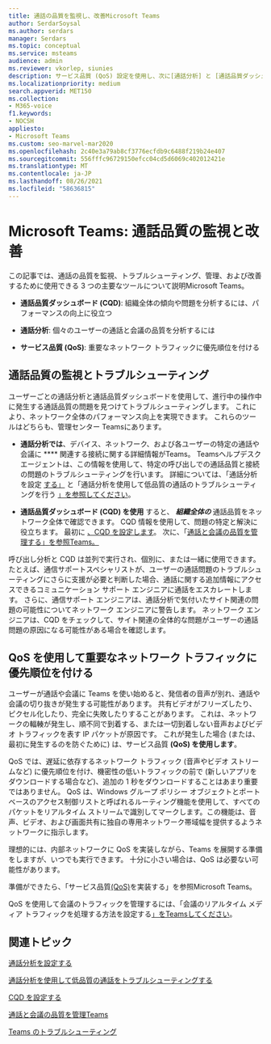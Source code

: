 ```yaml
---
title: 通話の品質を監視し、改善Microsoft Teams
author: SerdarSoysal
ms.author: serdars
manager: Serdars
ms.topic: conceptual
ms.service: msteams
audience: admin
ms.reviewer: vkorlep, siunies
description: サービス品質 (QoS) 設定を使用し、次に[通話分析] と [通話品質ダッシュボード] Microsoft Teams。
ms.localizationpriority: medium
search.appverid: MET150
ms.collection:
- M365-voice
f1.keywords:
- NOCSH
appliesto:
- Microsoft Teams
ms.custom: seo-marvel-mar2020
ms.openlocfilehash: 2c40e3a79ab8cf3776ecfdb9c6488f219b24e407
ms.sourcegitcommit: 556fffc96729150efcc04cd5d6069c402012421e
ms.translationtype: MT
ms.contentlocale: ja-JP
ms.lasthandoff: 08/26/2021
ms.locfileid: "58636815"
---
```

# <a name="microsoft-teams-monitor-and-improve-call-quality"></a>Microsoft Teams: 通話品質の監視と改善

この記事では、通話の品質を監視、トラブルシューティング、管理、および改善するために使用できる 3 つの主要なツールについて説明Microsoft Teams。 

- **通話品質ダッシュボード (CQD)**: 組織全体の傾向や問題を分析するには、パフォーマンスの向上に役立つ

- **通話分析**: 個々のユーザーの通話と会議の品質を分析するには

- **サービス品質 (QoS)**: 重要なネットワーク トラフィックに優先順位を付ける



## <a name="monitor-and-troubleshoot-call-quality"></a>通話品質の監視とトラブルシューティング
ユーザーごとの通話分析と通話品質ダッシュボードを使用して、進行中の操作中に発生する通話品質の問題を見つけてトラブルシューティングします。 これにより、ネットワーク全体のパフォーマンス向上を実現できます。 これらのツールはどちらも、管理センター Teamsにあります。

 - **通話分析では**、デバイス、ネットワーク、および各ユーザーの特定の通話や会議に **** 関連する接続に関する詳細情報がTeams。 Teamsヘルプデスク エージェントは、この情報を使用して、特定の呼び出しでの通話品質と接続の問題のトラブルシューティングを行います。 詳細については、「通話分析を設定 [する」](set-up-call-analytics.md) と「通話分析を使用して低品質の通話のトラブルシューティングを行う [」を参照してください](use-call-analytics-to-troubleshoot-poor-call-quality.md)。
 
 - **通話品質ダッシュボード (CQD) を使用** すると、 **_組織全体の_** 通話品質をネットワーク全体で確認できます。 CQD 情報を使用して、問題の特定と解決に役立ちます。 最初に [、CQD を設定します](turning-on-and-using-call-quality-dashboard.md)。 次に、「[通話と会議の品質を管理する」を参照Teams。](quality-of-experience-review-guide.md)

 呼び出し分析と CQD は並列で実行され、個別に、または一緒に使用できます。 たとえば、通信サポートスペシャリストが、ユーザーの通話問題のトラブルシューティングにさらに支援が必要と判断した場合、通話に関する追加情報にアクセスできるコミュニケーション サポート エンジニアに通話をエスカレートします。 さらに、通信サポート エンジニアは、通話分析で気付いたサイト関連の問題の可能性についてネットワーク エンジニアに警告します。 ネットワーク エンジニアは、CQD をチェックして、サイト関連の全体的な問題がユーザーの通話問題の原因になる可能性がある場合を確認します。


## <a name="prioritize-important-network-traffic-using-qos"></a>QoS を使用して重要なネットワーク トラフィックに優先順位を付ける
ユーザーが通話や会議に Teams を使い始めると、発信者の音声が別れ、通話や会議の切り抜きが発生する可能性があります。 共有ビデオがフリーズしたり、ピクセル化したり、完全に失敗したりすることがあります。 これは、ネットワークの輻輳が発生し、順不同で到着する、または一切到着しない音声およびビデオ トラフィックを表す IP パケットが原因です。 これが発生した場合 (または、最初に発生するのを防ぐために) は、サービス品質 **(QoS) を使用します**。 

QoS では、遅延に依存するネットワーク トラフィック (音声やビデオ ストリームなど) に優先順位を付け、機密性の低いトラフィックの前で (新しいアプリをダウンロードする場合など)、追加の 1 秒をダウンロードすることはあまり重要ではありません。 QoS は、Windows グループ ポリシー オブジェクトとポート ベースのアクセス制御リストと呼ばれるルーティング機能を使用して、すべてのパケットをリアルタイム ストリームで識別してマークします。この機能は、音声、ビデオ、および画面共有に独自の専用ネットワーク帯域幅を提供するようネットワークに指示します。

理想的には、内部ネットワークに QoS を実装しながら、Teams を展開する準備をしますが、いつでも実行できます。 十分に小さい場合は、QoS は必要ない可能性があります。

準備ができたら、「サービス品質[(QoS)](QoS-in-Teams.md)を実装する」を参照Microsoft Teams。

QoS を使用して会議のトラフィックを管理するには、「会議のリアルタイム メディア トラフィックを処理する方法を設定する[」をTeamsしてください](meeting-settings-in-teams.md#set-how-you-want-to-handle-real-time-media-traffic-for-teams-meetings)。


## <a name="related-topics"></a>関連トピック

[通話分析を設定する](set-up-call-analytics.md)

[通話分析を使用して低品質の通話をトラブルシューティングする](use-call-analytics-to-troubleshoot-poor-call-quality.md)

[CQD を設定する](turning-on-and-using-call-quality-dashboard.md)

[通話と会議の品質を管理Teams](quality-of-experience-review-guide.md)

[Teams のトラブルシューティング](/MicrosoftTeams/troubleshoot/teams)
